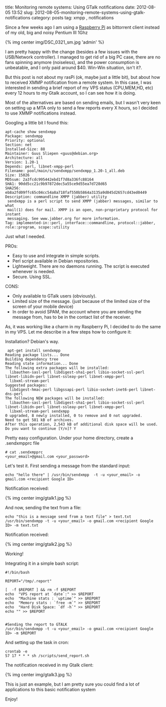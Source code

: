 title: Monitoring remote systems: Using GTalk notifications
date: 2012-08-05 13:52
slug: 2012-08-05-monitoring-remote-systems-using-gtalk-notifications
category: posts
tag: xmpp , notifications

Since a few weeks ago I am using a [Raspberry Pi](http://raspberrypi.org) as bittorrent client instead of my old, big and noisy Pentium III 1Ghz

{% img center img/DSC_0321_sm.jpg 'admin' %}

I am pretty happy with the change (besides a few issues with the USB/Network controller). I managed to get rid of a big PC case, there are no fans spinning anymore (noiseless), and the power consumption is unbeatable, and I only paid around $40. Win-Win situation, isn't it?.

But this post is not about my rasPi (ok, maybe just a little bit), but about how to received XMMP notification from a remote system. In this case, I was interested in sending a brief report of my VPS status (CPU,MEM,HD, etc) every 12 hours to my Gtalk account, so I can see how it is doing.

Most of the alternatives are based on sending emails, but I wasn't very keen on setting up a MTA only to send a few reports every X hours, so I decided to use XMMP notifications instead.

Googling a little bit I found this:

```
apt-cache show sendxmpp
Package: sendxmpp
Priority: optional
Section: net
Installed-Size: 88
Maintainer: Guus Sliepen <guus@debian.org>
Architecture: all
Version: 1.20-1
Depends: perl, libnet-xmpp-perl
Filename: pool/main/s/sendxmpp/sendxmpp_1.20-1_all.deb
Size: 15026
MD5sum: 2a3fcdc995442ebd1f7d8a336fc88164
SHA1: 90dd5cc21c9b97872dec5a55ce9d55ea7d728d65
SHA256: eb8a2fd09ffc65c04cc54a8a718faf550b5864a3135a9d045d2657cd43ed0449
Description: commandline XMPP (jabber) utility
 sendxmpp is a perl script to send XMPP (jabber) messages, similar to what
 mail(1) does for mail. XMPP is an open, non-proprietary protocol for instant
 messaging. See www.jabber.org for more information.
Tag: implemented-in::perl, interface::commandline, protocol::jabber, role::program, scope::utility
```

Just what I needed.

PROs: 
- Easy to use and integrate in simple scripts.
- Perl script available in Debian repositories.
- Lightweight. There are no daemons running. The script is executed whenever is needed.
- Secure. Using SSL.

CONS:
- Only available to GTalk users (obviously).
- Limited size of the message. (just because of the limited size of the screen of your mobile device)
- In order to avoid SPAM, the account where you are sending the message from, has to be in the contact list of the receiver.

As, it was working like a charm in my Raspberry Pi, I decided to do the same in my VPS. Let me describe in a few steps how to configure it:

Installation? Debian's way.

```
 apt-get install sendxmpp
Reading package lists... Done
Building dependency tree
Reading state information... Done
The following extra packages will be installed:
  libauthen-sasl-perl libdigest-sha1-perl libio-socket-ssl-perl libnet-libidn-perl libnet-ssleay-perl libnet-xmpp-perl
  libxml-stream-perl
Suggested packages:
  libdigest-hmac-perl libgssapi-perl libio-socket-inet6-perl libnet-dns-perl
The following NEW packages will be installed:
  libauthen-sasl-perl libdigest-sha1-perl libio-socket-ssl-perl libnet-libidn-perl libnet-ssleay-perl libnet-xmpp-perl
  libxml-stream-perl sendxmpp
0 upgraded, 8 newly installed, 0 to remove and 0 not upgraded.
Need to get 581 kB of archives.
After this operation, 2,543 kB of additional disk space will be used.
Do you want to continue [Y/n]? Y
```

Pretty easy configuration. Under your home directory, create a .sendxmpprc file

```
# cat .sendxmpprc
<your_email>@gmail.com <your_password>
```


Let's test it. First sending a message from the standard input:
```
echo "hello there" | /usr/bin/sendxmpp  -t -u <your_email> -o gmail.com <recipient Google ID> 
```

Notification received:

{% img center img/gtalk1.jpg %}

And now, sending the text from a file:

```
echo "this is a message send from a text file" > text.txt
/usr/bin/sendxmpp -t -u <your_email> -o gmail.com <recipient Google ID> -m text.txt
```

Notification received:

{% img center img/gtalk2.jpg %}

Working!

Integrating it in a simple bash script:

```
#!/bin/bash

REPORT="/tmp/.report"

[  -f $REPORT ] && rm -f $REPORT
echo  "VPS report at `date`:" >> $REPORT
echo  "Machine stats : `uptime`" >> $REPORT
echo  "Memory stats : `free -m`" >> $REPORT
echo  "Hard Disk Space: `df -h`" >> $REPORT
echo "" >> $REPORT


#Sending the report to GTALK
/usr/bin/sendxmpp -t -u <your_email> -o gmail.com <recipient Google ID> -m $REPORT 
```


And setting up the task in cron:

```
crontab -e
57 17 * * * sh /scripts/send_report.sh
```

The notification received in my Gtalk client:

{% img center img/gtalk3.jpg %}

This is just an example, but I am pretty sure you could find a lot of applications to this basic notification system

Enjoy!


